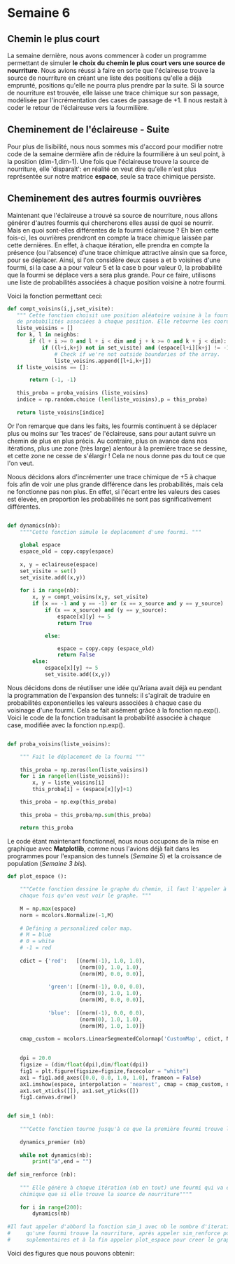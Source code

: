 # Semaine 6


## Chemin le plus court

  La semaine dernière, nous avons commencer à coder un programme permettant de simuler __le choix du chemin le plus court vers une source de nourriture__. Nous avions réussi à faire en sorte que l'éclaireuse trouve la source de nourriture en créant une liste des positions qu'elle a déjà emprunté, positions qu'elle ne pourra plus prendre par la suite. Si la source de nourriture est trouvée, elle laisse une trace chimique sur son passage, modélisée par l'incrémentation des cases de passage de +1. Il nous restait à coder le retour de l'éclaireuse vers la fourmilière.


## Cheminement de l'éclaireuse - Suite

  Pour plus de lisibilité, nous nous sommes mis d'accord pour modifier notre code de la semaine dermière afin de réduire la fourmilière à un seul point, à la position (dim-1,dim-1). Une fois que l'éclaireuse trouve la source de nourriture, elle 'disparaît': en réalité on veut dire qu'elle n'est plus représentée sur notre matrice **espace**, seule sa trace chimique persiste.


## Cheminement des autres fourmis ouvrières

  Maintenant que l'éclaireuse a trouvé sa source de nourriture, nous allons générer d'autres fourmis qui chercherons elles aussi de quoi se nourrir. Mais en quoi sont-elles différentes de la fourmi éclaireuse ? Eh bien cette fois-ci, les ouvrières prendront en compte la trace chimique laissée par cette dernières. En effet, à chaque itération, elle prendra en compte la présence (ou l'absence) d'une trace chimique attractive ainsin que sa force, pour se déplacer. Ainsi, si l'on considère deux cases a et b voisines d'une fourmi, si la case a a pour valeur 5 et la case b pour valeur 0, la probabilité que la fourmi se déplace vers a sera plus grande. Pour ce faire, utilisons une liste de probabilités associées à chaque position voisine à notre fourmi.
  
  
  Voici la fonction permettant ceci:
  
 ```Python
def compt_voisins(i,j,set_visite):
    """ Cette fonction choisit une position aléatoire voisine à la fourmi située à la position (i,j) en créant une liste 
    de probabilités associées à chaque position. Elle retourne les coordonnées de de la nouvelle position."""
    liste_voisins = []
    for k, l in neighbs:
        if (l + i >= 0 and l + i < dim and j + k >= 0 and k + j < dim): 
            if ((l+i,k+j) not in set_visite) and (espace[l+i][k+j] != -1):
                # Check if we're not outside boundaries of the array.
                liste_voisins.append([l+i,k+j])
    if liste_voisins == []:

        return (-1, -1)         
    
    this_proba = proba_voisins (liste_voisins)
    indice = np.random.choice (len(liste_voisins),p = this_proba)
    
    return liste_voisins[indice] 
 
 ```
 
 
Or l'on remarque que dans les faits, les fourmis continuent à se déplacer plus ou moins sur 'les traces' de l'éclaireuse, sans pour autant suivre un chemin de plus en plus précis. Au contraire, plus on avance dans nos itérations, plus une zone (très large) alentour à la première trace se dessine, et cette zone ne cesse de s'élargir ! Cela ne nous donne pas du tout ce que l'on veut.

Noous décidons alors d'incrémenter une trace chimique de +5 à chaque fois afin de voir une plus grande différence dans les probabilités, mais cela ne fonctionne pas non plus. En effet, si l'écart entre les valeurs des cases est élevée, en proportion les probabilités ne sont pas significativement différentes.


```Python

def dynamics(nb):
    """"Cette fonction simule le deplacement d'une fourmi. """    
    
    global espace
    espace_old = copy.copy(espace)
    
    x, y = eclaireuse(espace)
    set_visite = set()
    set_visite.add((x,y))
    
    for i in range(nb):
        x, y = compt_voisins(x,y, set_visite)
        if (x == -1 and y == -1) or (x == x_source and y == y_source) :
            if (x == x_source) and (y == y_source):
                espace[x][y] += 5
                return True

            else:

                espace = copy.copy (espace_old)
                return False
        else:
            espace[x][y] += 5
            set_visite.add((x,y))

```


Nous décidons dons de réutiliser une idée qu'Ariana avait déjà eu pendant la programmation de l'expansion des tunnels: il s'agirait de traduire en probabilités exponentielles les valeurs associées à chaque case du voisinage d'une fourmi. Cela se fait aisément grâce à la fonction np.exp(). Voici le code de la fonction traduisant la probabilité associée à chaque case, modifiée avec la fonction np.exp().


```Python

def proba_voisins(liste_voisins):

    """ Fait le déplacement de la fourmi """    
    
    this_proba = np.zeros(len(liste_voisins))
    for i in range(len(liste_voisins)):
        x, y = liste_voisins[i]
        this_proba[i] = (espace[x][y]+1)

    this_proba = np.exp(this_proba)
   
    this_proba = this_proba/np.sum(this_proba)

    return this_proba

```


Le code étant maintenant fonctionnel, nous nous occupons de la mise en graphique avec __Matplotlib__, comme nous l'avions déjà fait dans les programmes pour l'expansion des tunnels (*Semaine 5*) et la croissance de population (*Semaine 3 bis*).


```Python
def plot_espace ():
    
    """Cette fonction dessine le graphe du chemin, il faut l'appeler à
    chaque fois qu'on veut voir le graphe. """    
    
    M = np.max(espace)
    norm = mcolors.Normalize(-1,M)
         
    # Defining a personalized color map.
    # M = blue
    # 0 = white
    # -1 = red
    
    cdict = {'red':   [(norm(-1), 1.0, 1.0),
                       (norm(0), 1.0, 1.0),
                       (norm(M), 0.0, 0.0)],
    
             'green': [(norm(-1), 0.0, 0.0),
                       (norm(0), 1.0, 1.0),
                       (norm(M), 0.0, 0.0)],
    
             'blue':  [(norm(-1), 0.0, 0.0),
                       (norm(0), 1.0, 1.0),
                       (norm(M), 1.0, 1.0)]}
                       
    cmap_custom = mcolors.LinearSegmentedColormap('CustomMap', cdict, N = M + 2)

    
    dpi = 20.0 
    figsize = (dim/float(dpi),dim/float(dpi))
    fig1 = plt.figure(figsize=figsize,facecolor = "white")
    ax1 = fig1.add_axes([0.0, 0.0, 1.0, 1.0], frameon = False)
    ax1.imshow(espace, interpolation = 'nearest', cmap = cmap_custom, norm = norm)
    ax1.set_xticks([]), ax1.set_yticks([])
    fig1.canvas.draw()    


def sim_1 (nb):
    
    """Cette fonction tourne jusqu'à ce que la première fourmi trouve la source de nourriture"""
    
    dynamics_premier (nb)    
    
    while not dynamics(nb):
        print("a",end = "")
        
def sim_renforce (nb):
    
    """ Elle génère à chaque itération (nb en tout) une fourmi qui va effectuer nb pas, en laissant une trace
    chimique que si elle trouve la source de nourriture""""
    
    for i in range(200):
        dynamics(nb)
     
#Il faut appeler d'abbord la fonction sim_1 avec nb le nombre d'iterations maximale pour 
#     qu'une fourmi trouve la nourriture, après appeler sim_renforce pour generer 200 fourmis
#     suplementaires et à la fin appeler plot_espace pour creer le graphe.

```

Voici des figures que nous pouvons obtenir:

